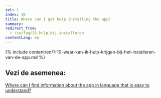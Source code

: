 ```yaml
---
set: 1
index: 10
title: Where can I get help installing the app?
summary: 
redirect_from: 
  - /ro/faq/25-hulp-bij-installeren
contentLang: en
---
```

{% include content/en/1-10-waar-kan-ik-hulp-krijgen-bij-het-installeren-van-de-app.md %}

## Vezi de asemenea:


[Where can I find information about the app in language that is easy to understand?](/{{page.lang}}/faq/1-11-coronamelder-in-makkelijke-taal)
